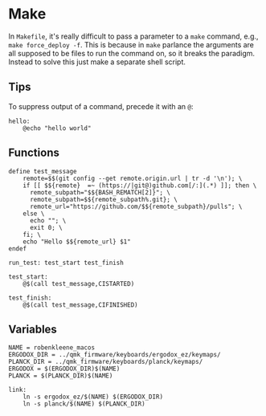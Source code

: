 # Make

In `Makefile`, it's really difficult to pass a parameter to a `make` command, e.g., `make force_deploy -f`. This is because in `make` parlance the arguments are all supposed to be files to run the command on, so it breaks the paradigm. Instead to solve this just make a separate shell script.

## Tips

To suppress output of a command, precede it with an `@`:

    hello:
        @echo "hello world"

## Functions

    define test_message
        remote=$$(git config --get remote.origin.url | tr -d '\n'); \
        if [[ $${remote}  =~ (https://|git@)github.com[/:](.*) ]]; then \
          remote_subpath="$${BASH_REMATCH[2]}"; \
          remote_subpath=$${remote_subpath%.git}; \
          remote_url="https://github.com/$${remote_subpath}/pulls"; \
        else \
          echo ""; \
          exit 0; \
        fi; \
        echo "Hello $${remote_url} $1"
    endef

    run_test: test_start test_finish

    test_start:
        @$(call test_message,CISTARTED)

    test_finish:
        @$(call test_message,CIFINISHED)

## Variables

    NAME = robenkleene_macos
    ERGODOX_DIR = ../qmk_firmware/keyboards/ergodox_ez/keymaps/
    PLANCK_DIR = ../qmk_firmware/keyboards/planck/keymaps/
    ERGODOX = $(ERGODOX_DIR)$(NAME)
    PLANCK = $(PLANCK_DIR)$(NAME)

    link:
        ln -s ergodox_ez/$(NAME) $(ERGODOX_DIR)
        ln -s planck/$(NAME) $(PLANCK_DIR)

